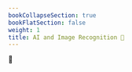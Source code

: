 ```yaml
---
bookCollapseSection: true
bookFlatSection: false
weight: 1
title: AI and Image Recognition 🔐
---
```

🔐